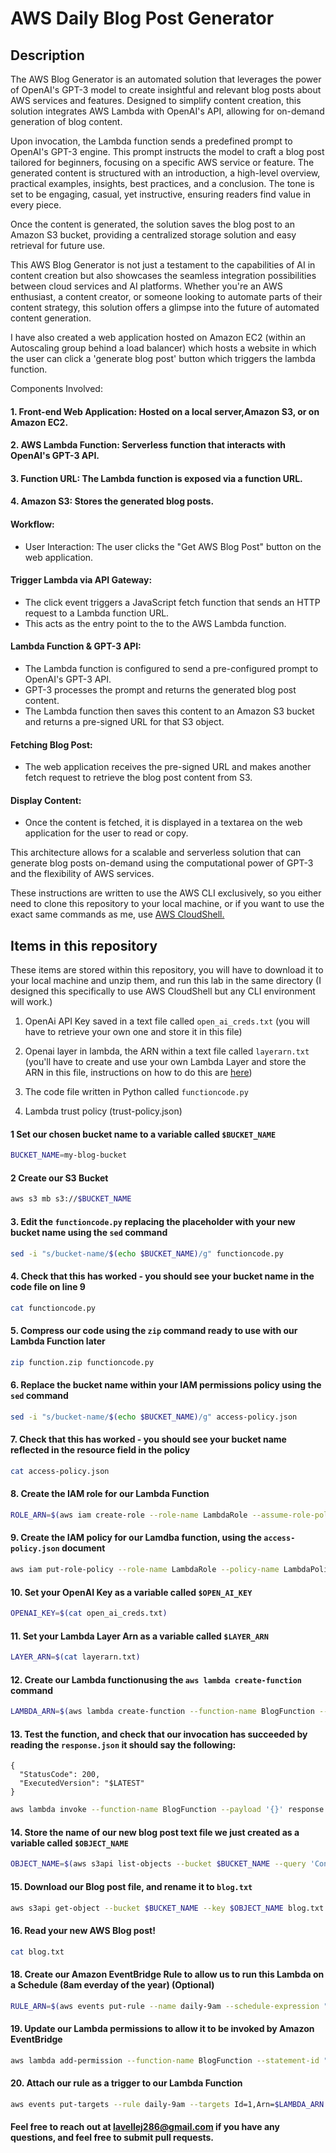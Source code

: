 # AWS Daily Blog Post Generator

## Description

The AWS Blog Generator is an automated solution that leverages the power of OpenAI's GPT-3 model to create insightful and relevant blog posts about AWS services and features. Designed to simplify content creation, this solution integrates AWS Lambda with OpenAI's API, allowing for on-demand generation of blog content.

Upon invocation, the Lambda function sends a predefined prompt to OpenAI's GPT-3 engine. This prompt instructs the model to craft a blog post tailored for beginners, focusing on a specific AWS service or feature. The generated content is structured with an introduction, a high-level overview, practical examples, insights, best practices, and a conclusion. The tone is set to be engaging, casual, yet instructive, ensuring readers find value in every piece.

Once the content is generated, the solution saves the blog post to an Amazon S3 bucket, providing a centralized storage solution and easy retrieval for future use.

This AWS Blog Generator is not just a testament to the capabilities of AI in content creation but also showcases the seamless integration possibilities between cloud services and AI platforms. Whether you're an AWS enthusiast, a content creator, or someone looking to automate parts of their content strategy, this solution offers a glimpse into the future of automated content generation.

I have also created a web application hosted on Amazon EC2 (within an Autoscaling group behind a load balancer) which hosts a website in which the user can click a 'generate blog post' button which triggers the lambda function.

Components Involved:

#### 1. Front-end Web Application: Hosted on a local server,Amazon S3, or on Amazon EC2.
#### 2. AWS Lambda Function: Serverless function that interacts with OpenAI's GPT-3 API.
#### 3. Function URL: The Lambda function is exposed via a function URL. 
#### 4. Amazon S3: Stores the generated blog posts.

#### Workflow:
- User Interaction: The user clicks the "Get AWS Blog Post" button on the web application.

#### Trigger Lambda via API Gateway:

- The click event triggers a JavaScript fetch function that sends an HTTP request to a Lambda function URL.
- This acts as the entry point to the to the AWS Lambda function.

#### Lambda Function & GPT-3 API:

- The Lambda function is configured to send a pre-configured prompt to OpenAI's GPT-3 API.
- GPT-3 processes the prompt and returns the generated blog post content.
- The Lambda function then saves this content to an Amazon S3 bucket and returns a pre-signed URL for that S3 object.

#### Fetching Blog Post:

- The web application receives the pre-signed URL and makes another fetch request to retrieve the blog post content from S3.

#### Display Content:

- Once the content is fetched, it is displayed in a textarea on the web application for the user to read or copy.

This architecture allows for a scalable and serverless solution that can generate blog posts on-demand using the computational power of GPT-3 and the flexibility of AWS services.

These instructions are written to use the AWS CLI exclusively, so you either need to clone this repository to your local machine, or if you want to use the exact same commands as me, use [AWS CloudShell.](https://aws.amazon.com/cloudshell/)

## Items in this repository

These items are stored within this repository, you will have to download it to your local machine and unzip them, and run this lab in the same directory (I designed this specifically to use AWS CloudShell but any CLI environment will work.)

1. OpenAi API Key saved in a text file called `open_ai_creds.txt` (you will have to retrieve your own one and store it in this file)

2. Openai layer in lambda, the ARN within a text file called `layerarn.txt` (you'll have to create and use your own Lambda Layer and store the ARN in this file, instructions on how to do this are [here](https://thedeveloperspace.com/how-to-invoke-openai-apis-from-aws-lambda-functions/))

3. The code file written in Python called `functioncode.py`

4. Lambda trust policy (trust-policy.json)

#### 1 Set our chosen bucket name to a variable called `$BUCKET_NAME`

  ```bash
  BUCKET_NAME=my-blog-bucket
  ```
#### 2 Create our S3 Bucket

  ```bash
  aws s3 mb s3://$BUCKET_NAME
  ```

#### 3. Edit the `functioncode.py` replacing the placeholder with your new bucket name using the `sed` command

  ```bash
  sed -i "s/bucket-name/$(echo $BUCKET_NAME)/g" functioncode.py
  ```

#### 4. Check that this has worked - you should see your bucket name in the code file on line 9

  ```bash
  cat functioncode.py
  ```

#### 5. Compress our code using the `zip` command ready to use with our Lambda Function later

  ```bash
  zip function.zip functioncode.py
  ```

#### 6. Replace the bucket name within your IAM permissions policy using the `sed` command

  ```bash
  sed -i "s/bucket-name/$(echo $BUCKET_NAME)/g" access-policy.json
  ```

#### 7. Check that this has worked - you should see your bucket name reflected in the resource field in the policy

  ```bash
  cat access-policy.json
  ```

#### 8. Create the IAM role for our Lambda Function

  ```bash
  ROLE_ARN=$(aws iam create-role --role-name LambdaRole --assume-role-policy-document file://trust-policy.json --query 'Role.Arn' --output text)
  ```

#### 9. Create the IAM policy for our Lamdba function, using the `access-policy.json` document

  ```bash
  aws iam put-role-policy --role-name LambdaRole --policy-name LambdaPolicy --policy-document file://access-policy.json
  ```

#### 10. Set your OpenAI Key as a variable called `$OPEN_AI_KEY`

  ```bash
  OPENAI_KEY=$(cat open_ai_creds.txt)
  ```

#### 11. Set your Lambda Layer Arn as a variable called `$LAYER_ARN`

  ```bash
  LAYER_ARN=$(cat layerarn.txt)
  ```

#### 12. Create our Lambda functionusing the `aws lambda create-function` command


  ```bash
  LAMBDA_ARN=$(aws lambda create-function --function-name BlogFunction --zip-file fileb://function.zip --role $ROLE_ARN --layers $LAYER_ARN --runtime python3.7 --handler functioncode.lambda_handler --environment "Variables={OPENAI_API_KEY=$OPENAI_KEY}" --timeout 180 --query 'FunctionArn' --output text)
  ```

#### 13. Test the function, and check that our invocation has succeeded by reading the `response.json` it should say the following:

  ```
  {
    "StatusCode": 200,
    "ExecutedVersion": "$LATEST"
  }
  ```

  ```bash
  aws lambda invoke --function-name BlogFunction --payload '{}' response.json && cat response.json
  ```

#### 14. Store the name of our new blog post text file we just created as a variable called `$OBJECT_NAME`

  ```bash
  OBJECT_NAME=$(aws s3api list-objects --bucket $BUCKET_NAME --query 'Contents[0].Key' --output text)
  ```

#### 15. Download our Blog post file, and rename it to `blog.txt`

  ```bash
  aws s3api get-object --bucket $BUCKET_NAME --key $OBJECT_NAME blog.txt
  ```

#### 16. Read your new AWS Blog post!

  ```bash
  cat blog.txt
  ```

#### 18. Create our Amazon EventBridge Rule to allow us to run this Lambda on a Schedule (8am everday of the year) (Optional)

  ```bash
  RULE_ARN=$(aws events put-rule --name daily-9am --schedule-expression "cron(0 8 * * ? *)" --query 'RuleArn' --output text)
  ```

#### 19. Update our Lambda permissions to allow it to be invoked by Amazon EventBridge

  ```bash
  aws lambda add-permission --function-name BlogFunction --statement-id "EventbridgeInvokeRule" --action 'lambda:InvokeFunction' --principal events.amazonaws.com --source-arn $RULE_ARN
  ```

#### 20. Attach our rule as a trigger to our Lambda Function

  ```bash
  aws events put-targets --rule daily-9am --targets Id=1,Arn=$LAMBDA_ARN
  ```

#### Feel free to reach out at lavellej286@gmail.com if you have any questions, and feel free to submit pull requests. 
